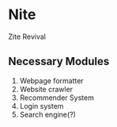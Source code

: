 # Nite
Zite Revival

## Necessary Modules
1. Webpage formatter
2. Website crawler
3. Recommender System
4. Login system
5. Search engine(?)
